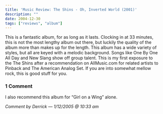```yaml
---
title: 'Music Review: The Shins - Oh, Inverted World (2001)'
description: ""
date: 2004-12-30
tags: ["reviews", "album"]
---
```


This is a fantastic album, for as long as it lasts. Clocking in at 33 minutes, this is not the most lengthy album out there, but luckily the quality of the album more than makes up for the length. This album has a wide variety of styles, but all are keyed with a melodic background. Songs like One By One All Day and New Slang show off group talent. This is my first exposure to the The Shins after a recommendation on AllMusic.com for related artists to Pinback and The American Analog Set. If you are into somewhat mellow rock, this is good stuff for you.

### 1 Comment

I also recommend this album for “Girl on a Wing” alone.

*Comment by Derrick — 1/12/2005 @ 10:33 am*